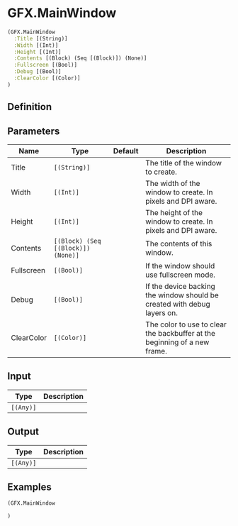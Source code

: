 # GFX.MainWindow

```clojure
(GFX.MainWindow
  :Title [(String)]
  :Width [(Int)]
  :Height [(Int)]
  :Contents [(Block) (Seq [(Block)]) (None)]
  :Fullscreen [(Bool)]
  :Debug [(Bool)]
  :ClearColor [(Color)]
)
```

## Definition


## Parameters
| Name | Type | Default | Description |
|------|------|---------|-------------|
| Title | `[(String)]` |  | The title of the window to create. |
| Width | `[(Int)]` |  | The width of the window to create. In pixels and DPI aware. |
| Height | `[(Int)]` |  | The height of the window to create. In pixels and DPI aware. |
| Contents | `[(Block) (Seq [(Block)]) (None)]` |  | The contents of this window. |
| Fullscreen | `[(Bool)]` |  | If the window should use fullscreen mode. |
| Debug | `[(Bool)]` |  | If the device backing the window should be created with debug layers on. |
| ClearColor | `[(Color)]` |  | The color to use to clear the backbuffer at the beginning of a new frame. |


## Input
| Type | Description |
|------|-------------|
| `[(Any)]` |  |


## Output
| Type | Description |
|------|-------------|
| `[(Any)]` |  |


## Examples

```clojure
(GFX.MainWindow

)
```
